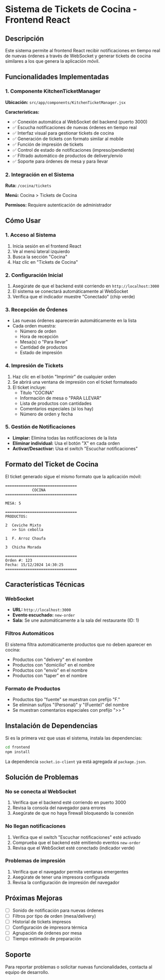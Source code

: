 # Sistema de Tickets de Cocina - Frontend React

## Descripción

Este sistema permite al frontend React recibir notificaciones en tiempo real de nuevas órdenes a través de WebSocket y generar tickets de cocina similares a los que genera la aplicación móvil.

## Funcionalidades Implementadas

### 1. Componente KitchenTicketManager

**Ubicación:** `src/app/components/KitchenTicketManager.jsx`

**Características:**
- ✅ Conexión automática al WebSocket del backend (puerto 3000)
- ✅ Escucha notificaciones de nuevas órdenes en tiempo real
- ✅ Interfaz visual para gestionar tickets de cocina
- ✅ Generación de tickets con formato similar al mobile
- ✅ Función de impresión de tickets
- ✅ Control de estado de notificaciones (impreso/pendiente)
- ✅ Filtrado automático de productos de delivery/envío
- ✅ Soporte para órdenes de mesa y para llevar

### 2. Integración en el Sistema

**Ruta:** `/cocina/tickets`

**Menú:** Cocina > Tickets de Cocina

**Permisos:** Requiere autenticación de administrador

## Cómo Usar

### 1. Acceso al Sistema
1. Inicia sesión en el frontend React
2. Ve al menú lateral izquierdo
3. Busca la sección "Cocina"
4. Haz clic en "Tickets de Cocina"

### 2. Configuración Inicial
1. Asegúrate de que el backend esté corriendo en `http://localhost:3000`
2. El sistema se conectará automáticamente al WebSocket
3. Verifica que el indicador muestre "Conectado" (chip verde)

### 3. Recepción de Órdenes
- Las nuevas órdenes aparecerán automáticamente en la lista
- Cada orden muestra:
  - Número de orden
  - Hora de recepción
  - Mesa(s) o "Para llevar"
  - Cantidad de productos
  - Estado de impresión

### 4. Impresión de Tickets
1. Haz clic en el botón "Imprimir" de cualquier orden
2. Se abrirá una ventana de impresión con el ticket formateado
3. El ticket incluye:
   - Título "COCINA"
   - Información de mesa o "PARA LLEVAR"
   - Lista de productos con cantidades
   - Comentarios especiales (si los hay)
   - Número de orden y fecha

### 5. Gestión de Notificaciones
- **Limpiar:** Elimina todas las notificaciones de la lista
- **Eliminar individual:** Usa el botón "X" en cada orden
- **Activar/Desactivar:** Usa el switch "Escuchar notificaciones"

## Formato del Ticket de Cocina

El ticket generado sigue el mismo formato que la aplicación móvil:

```
================================
            COCINA
================================

MESA: 5

================================
PRODUCTOS:

2  Ceviche Mixto
   >> Sin cebolla

1  F. Arroz Chaufa

3  Chicha Morada

================================
Orden #: 123
Fecha: 15/12/2024 14:30:25
================================
```

## Características Técnicas

### WebSocket
- **URL:** `http://localhost:3000`
- **Evento escuchado:** `new-order`
- **Sala:** Se une automáticamente a la sala del restaurante (ID: 1)

### Filtros Automáticos
El sistema filtra automáticamente productos que no deben aparecer en cocina:
- Productos con "delivery" en el nombre
- Productos con "domicilio" en el nombre
- Productos con "envío" en el nombre
- Productos con "taper" en el nombre

### Formato de Productos
- Productos tipo "fuente" se muestran con prefijo "F."
- Se eliminan sufijos "(Personal)" y "(Fuente)" del nombre
- Se muestran comentarios especiales con prefijo ">> "

## Instalación de Dependencias

Si es la primera vez que usas el sistema, instala las dependencias:

```bash
cd frontend
npm install
```

La dependencia `socket.io-client` ya está agregada al `package.json`.

## Solución de Problemas

### No se conecta al WebSocket
1. Verifica que el backend esté corriendo en puerto 3000
2. Revisa la consola del navegador para errores
3. Asegúrate de que no haya firewall bloqueando la conexión

### No llegan notificaciones
1. Verifica que el switch "Escuchar notificaciones" esté activado
2. Comprueba que el backend esté emitiendo eventos `new-order`
3. Revisa que el WebSocket esté conectado (indicador verde)

### Problemas de impresión
1. Verifica que el navegador permita ventanas emergentes
2. Asegúrate de tener una impresora configurada
3. Revisa la configuración de impresión del navegador

## Próximas Mejoras

- [ ] Sonido de notificación para nuevas órdenes
- [ ] Filtros por tipo de orden (mesa/delivery)
- [ ] Historial de tickets impresos
- [ ] Configuración de impresora térmica
- [ ] Agrupación de órdenes por mesa
- [ ] Tiempo estimado de preparación

## Soporte

Para reportar problemas o solicitar nuevas funcionalidades, contacta al equipo de desarrollo.